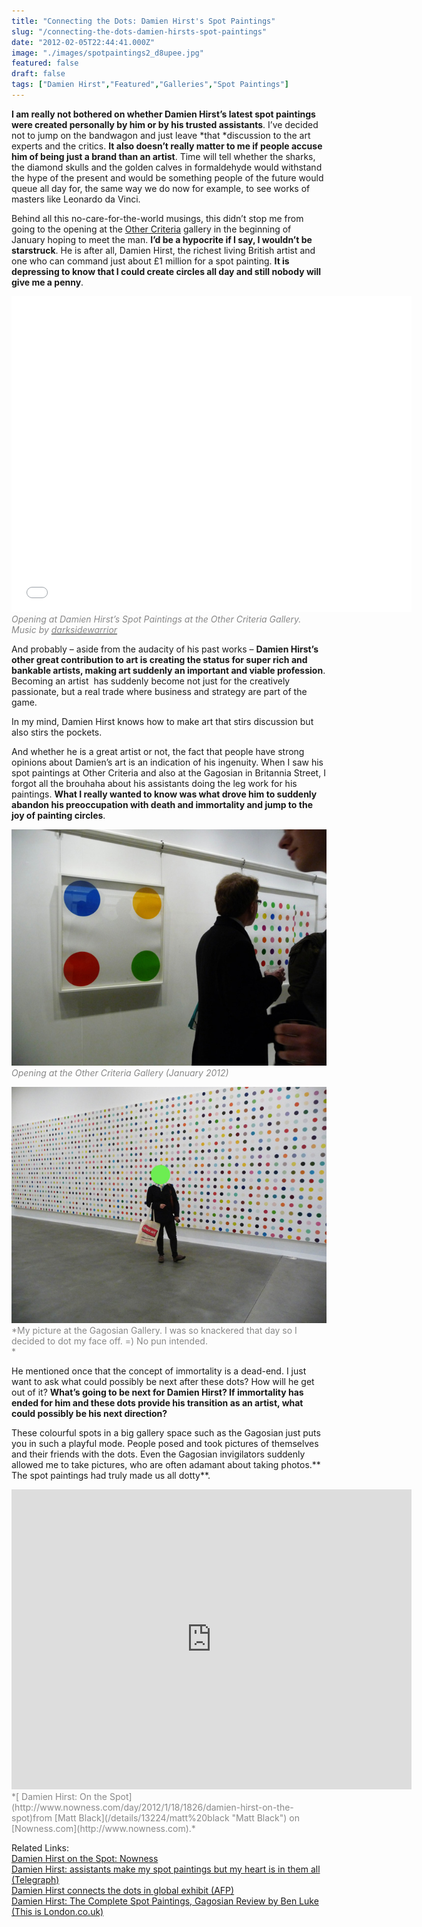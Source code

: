 ```yaml
---
title: "Connecting the Dots: Damien Hirst's Spot Paintings"
slug: "/connecting-the-dots-damien-hirsts-spot-paintings"
date: "2012-02-05T22:44:41.000Z"
image: "./images/spotpaintings2_d8upee.jpg"
featured: false
draft: false
tags: ["Damien Hirst","Featured","Galleries","Spot Paintings"]
---
```



**I am really not bothered on whether Damien Hirst’s latest spot paintings were created personally by him or by his trusted assistants**. I’ve decided not to jump on the bandwagon and just leave *that *discussion to the art experts and the critics. **It also doesn’t really matter to me if people accuse him of being just a brand than an artist**. Time will tell whether the sharks, the diamond skulls and the golden calves in formaldehyde would withstand the hype of the present and would be something people of the future would queue all day for, the same way we do now for example, to see works of masters like Leonardo da Vinci.

Behind all this no-care-for-the-world musings, this didn’t stop me from going to the opening at the [Other Criteria](https://www.othercriteria.com/) gallery in the beginning of January hoping to meet the man. **I’d be a hypocrite if I say, I wouldn’t be starstruck**. He is after all, Damien Hirst, the richest living British artist and one who can command just about £1 million for a spot painting. **It is depressing to know that I could create circles all day and still nobody will give me a penny**.

<span class="youtube"><iframe allowfullscreen="" class="youtube-player" frameborder="0" height="505" src="//www.youtube.com/embed/E3xGwgmkR1M?wmode=transparent&fs=1&hl=en&modestbranding=1&iv_load_policy=3&showsearch=0&rel=0&theme=dark&feature=plcpcontext=C3750c4fUDOEgsToPDskLsZETEPpgBbouBP8NKu5CV" title="YouTube video player" type="text/html" width="640"></iframe></span>  
<span style="color: #888888;">*Opening at Damien Hirst’s Spot Paintings at the Other Criteria Gallery. Music by [<span style="color: #888888;">darksidewarrior</span>](http://www.soundclouc.com/darksidewarrior)*</span>

And probably – aside from the audacity of his past works – **Damien Hirst’s other great contribution to art is creating the status for super rich and bankable artists, making art suddenly an important and viable profession**. Becoming an artist  has suddenly become not just for the creatively passionate, but a real trade where business and strategy are part of the game.

In my mind, Damien Hirst knows how to make art that stirs discussion but also stirs the pockets.

And whether he is a great artist or not, the fact that people have strong opinions about Damien’s art is an indication of his ingenuity. When I saw his spot paintings at Other Criteria and also at the Gagosian in Britannia Street, I forgot all the brouhaha about his assistants doing the leg work for his paintings. **What I really wanted to know was what drove him to suddenly abandon his preoccupation with death and immortality and jump to the joy of painting circles**. 

[![](./images/P1040061_pykah0.jpg "P1040061")](./images/P1040061_pykah0.jpg)<span style="color: #888888;">*Opening at the Other Criteria Gallery (January 2012)*</span>

[![](./images/spotpaintings2_d8upee.jpg "spotpaintings2")](./images/spotpaintings2_d8upee.jpg)<span style="color: #888888;">*My picture at the Gagosian Gallery. I was so knackered that day so I decided to dot my face off. =) No pun intended.   
*</span>

He mentioned once that the concept of immortality is a dead-end. I just want to ask what could possibly be next after these dots? How will he get out of it? **What’s going to be next for Damien Hirst? If immortality has ended for him and these dots provide his transition as an artist, what could possibly be his next direction?**

These colourful spots in a big gallery space such as the Gagosian just puts you in such a playful mode. People posed and took pictures of themselves and their friends with the dots. Even the Gagosian invigilators suddenly allowed me to take pictures, who are often adamant about taking photos.** The spot paintings had truly made us all dotty**.

<iframe frameborder="0" height="480px" src="http://www.nowness.com/media/embedvideo?itemid=1826&issueid=1846" width="640px"></iframe><span style="color: #888888;">*[<span style="color: #888888;">  
Damien Hirst: On the Spot</span>](http://www.nowness.com/day/2012/1/18/1826/damien-hirst-on-the-spot)from [<span style="color: #888888;">Matt Black</span>](/details/13224/matt%20black "Matt Black") on [<span style="color: #888888;">Nowness.com</span>](http://www.nowness.com).*</span>

Related Links:  
[Damien Hirst on the Spot: Nowness](http://www.nowness.com/day/2012/1/18/1826/damien-hirst-on-the-spot)  
[Damien Hirst: assistants make my spot paintings but my heart is in them all (Telegraph)](http://www.telegraph.co.uk/culture/art/art-news/9010657/Damien-Hirst-assistants-make-my-spot-paintings-but-my-heart-is-in-them-all.html)  
[Damien Hirst connects the dots in global exhibit (AFP)](http://www.google.com/hostednews/afp/article/ALeqM5hNSO91yD6J2348DCfmhBaJ83pOBw?docId=CNG.5c0bdc586be0de7b8c73b83f276bbf05.771)  
[Damien Hirst: The Complete Spot Paintings, Gagosian Review by Ben Luke (This is London.co.uk)](http://www.thisislondon.co.uk/arts/review-24027248-damien-hirst-the-complete-spot-paintings-1986-2011-gagosian---review.do)



